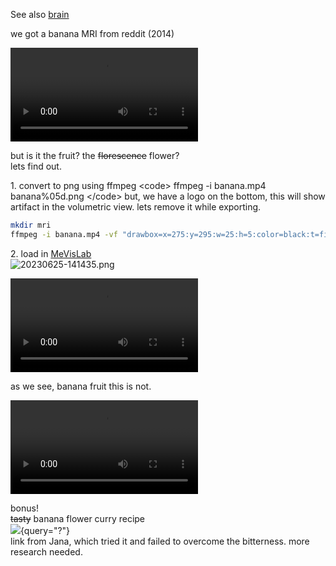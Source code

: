 See also [brain](https://wiki.idiot.io/brain)

we got a banana MRI from reddit (2014)

![banana.mp4](/tamiwiki/projects/banana.mp4)

but is it the fruit? the ~~florescence~~ flower?\
lets find out.

1\. convert to png using ffmpeg \<code\> ffmpeg -i banana.mp4
banana%05d.png \</code\> but, we have a logo on the bottom, this will
show artifact in the volumetric view. lets remove it while exporting.

``` bash
mkdir mri
ffmpeg -i banana.mp4 -vf "drawbox=x=275:y=295:w=25:h=5:color=black:t=fill" mri\banana_%05d.png
```

2\. load in [MeVisLab](https://mevislab.github.io/)\
![20230625-141435.png](/tamiwiki/projects/pasted/20230625-141435.png)

![mevislab_g2bn0dj1kk.mp4](/tamiwiki/projects/mevislab_g2bn0dj1kk.mp4)

as we see, banana fruit this is not.

![mevislab_xvt9yuv13m.mp4](/tamiwiki/projects/mevislab_xvt9yuv13m.mp4)

bonus!\
~~tasty~~ banana flower curry recipe\
![](youtube>zQn3FAZ4AQc){query="?"}\
link from Jana, which tried it and failed to overcome the bitterness.
more research needed.
